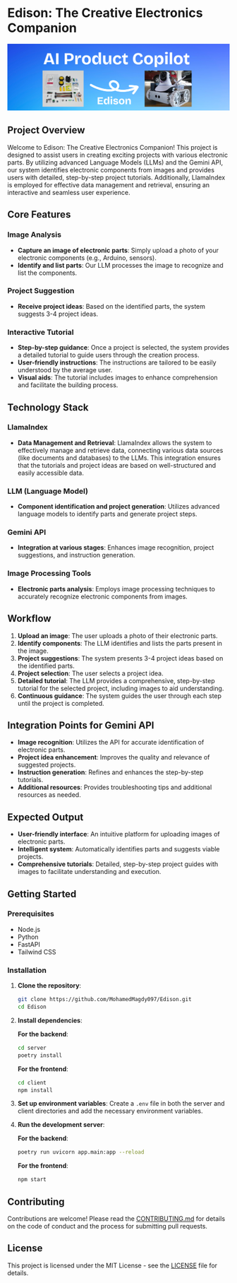 # Edison: The Creative Electronics Companion

![Banner](./docs/banner.png)

## Project Overview

Welcome to Edison: The Creative Electronics Companion! This project is designed to assist users in creating exciting projects with various electronic parts. By utilizing advanced Language Models (LLMs) and the Gemini API, our system identifies electronic components from images and provides users with detailed, step-by-step project tutorials. Additionally, LlamaIndex is employed for effective data management and retrieval, ensuring an interactive and seamless user experience.

## Core Features

### Image Analysis

- **Capture an image of electronic parts**: Simply upload a photo of your electronic components (e.g., Arduino, sensors).
- **Identify and list parts**: Our LLM processes the image to recognize and list the components.

### Project Suggestion

- **Receive project ideas**: Based on the identified parts, the system suggests 3-4 project ideas.

### Interactive Tutorial

- **Step-by-step guidance**: Once a project is selected, the system provides a detailed tutorial to guide users through the creation process.
- **User-friendly instructions**: The instructions are tailored to be easily understood by the average user.
- **Visual aids**: The tutorial includes images to enhance comprehension and facilitate the building process.

## Technology Stack

### LlamaIndex

- **Data Management and Retrieval**: LlamaIndex allows the system to effectively manage and retrieve data, connecting various data sources (like documents and databases) to the LLMs. This integration ensures that the tutorials and project ideas are based on well-structured and easily accessible data.

### LLM (Language Model)

- **Component identification and project generation**: Utilizes advanced language models to identify parts and generate project steps.

### Gemini API

- **Integration at various stages**: Enhances image recognition, project suggestions, and instruction generation.

### Image Processing Tools

- **Electronic parts analysis**: Employs image processing techniques to accurately recognize electronic components from images.

## Workflow

1. **Upload an image**: The user uploads a photo of their electronic parts.
2. **Identify components**: The LLM identifies and lists the parts present in the image.
3. **Project suggestions**: The system presents 3-4 project ideas based on the identified parts.
4. **Project selection**: The user selects a project idea.
5. **Detailed tutorial**: The LLM provides a comprehensive, step-by-step tutorial for the selected project, including images to aid understanding.
6. **Continuous guidance**: The system guides the user through each step until the project is completed.

## Integration Points for Gemini API

- **Image recognition**: Utilizes the API for accurate identification of electronic parts.
- **Project idea enhancement**: Improves the quality and relevance of suggested projects.
- **Instruction generation**: Refines and enhances the step-by-step tutorials.
- **Additional resources**: Provides troubleshooting tips and additional resources as needed.

## Expected Output

- **User-friendly interface**: An intuitive platform for uploading images of electronic parts.
- **Intelligent system**: Automatically identifies parts and suggests viable projects.
- **Comprehensive tutorials**: Detailed, step-by-step project guides with images to facilitate understanding and execution.

## Getting Started

### Prerequisites

- Node.js
- Python
- FastAPI
- Tailwind CSS

### Installation

1. **Clone the repository**:

   ```bash
   git clone https://github.com/MohamedMagdy097/Edison.git
   cd Edison
   ```

2. **Install dependencies**:

   **For the backend**:

   ```bash
   cd server
   poetry install
   ```

   **For the frontend**:

   ```bash
   cd client
   npm install
   ```

3. **Set up environment variables**:
   Create a `.env` file in both the server and client directories and add the necessary environment variables.

4. **Run the development server**:

   **For the backend**:

   ```bash
   poetry run uvicorn app.main:app --reload
   ```

   **For the frontend**:

   ```bash
   npm start
   ```

## Contributing

Contributions are welcome! Please read the [CONTRIBUTING.md](CONTRIBUTING.md) for details on the code of conduct and the process for submitting pull requests.

## License

This project is licensed under the MIT License - see the [LICENSE](LICENSE) file for details.
